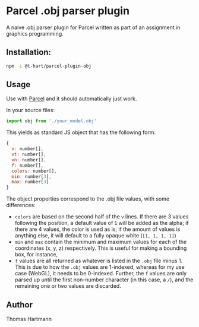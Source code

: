 # Parcel .obj parser plugin

A naive .obj parser plugin for Parcel written as part of an assignment in graphics programming.

## Installation:
```sh
npm -i @t-hart/parcel-plugin-obj
```

## Usage
Use with [Parcel](https://parceljs.org/) and it should automatically just work.

In your source files:
```js
import obj from './your_model.obj'
```

This yields as standard JS object that has the following form:
```js
{
  v: number[],
  vt: number[],
  vn: number[],
  f: number[],
  colors: number[],
  min: number[3],
  max: number[3]
}
```
The object properties correspond to the .obj file values, with some differences:
- `colors` are based on the second half of the `v` lines. If there are 3 values following the position, a default value of `1` will be added as the alpha; if there are 4 values, the color is used as is; if the amount of values is anything else, it will default to a fully opaque white (`[1, 1, 1, 1]`)
- `min` and `max` contain the minimum and maximum values for each of the coordinates (x, y, z) respectively. This is useful for making a bounding box, for instance,
- `f` values are all returned as whatever is listed in the `.obj` file minus 1. This is due to how the `.obj` values are 1-indexed, whereas for my use case (WebGL), it needs to be 0-indexed. Further, the `f` values are only parsed up until the first non-number character (in this case, a `/`), and the remaining one or two values are discarded.

## Author
Thomas Hartmann
